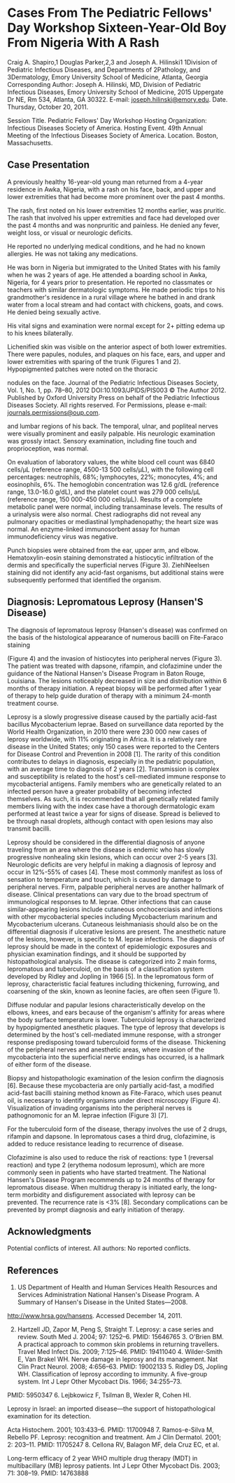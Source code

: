 # Cases From The Pediatric Fellows' Day Workshop Sixteen-Year-Old Boy From Nigeria With A Rash

Craig A. Shapiro,1 Douglas Parker,2,3 and Joseph A. Hilinski1 1Division of Pediatric Infectious Diseases, and Departments of 2Pathology, and 3Dermatology, Emory University School of Medicine, Atlanta, Georgia Corresponding Author: Joseph A. Hilinski, MD, Division of Pediatric Infectious Diseases, Emory University School of Medicine, 2015 Uppergate Dr NE, Rm 534, Atlanta, GA 30322. E-mail: joseph.hilinski@emory.edu. Date. Thursday, October 20, 2011.

Session Title. Pediatric Fellows' Day Workshop Hosting Organization: Infectious Diseases Society of America. Hosting Event. 49th Annual Meeting of the Infectious Diseases Society of America. Location. Boston, Massachusetts.

## Case Presentation

A previously healthy 16-year-old young man returned from a 4-year residence in Awka, Nigeria, with a rash on his face, back, and upper and lower extremities that had become more prominent over the past 4 months.

The rash, first noted on his lower extremities 12 months earlier, was pruritic. The rash that involved his upper extremities and face had developed over the past 4 months and was nonpruritic and painless. He denied any fever, weight loss, or visual or neurologic deficits.

He reported no underlying medical conditions, and he had no known allergies. He was not taking any medications.

He was born in Nigeria but immigrated to the United States with his family when he was 2 years of age. He attended a boarding school in Awka, Nigeria, for 4 years prior to presentation. He reported no classmates or teachers with similar dermatologic symptoms. He made periodic trips to his grandmother's residence in a rural village where he bathed in and drank water from a local stream and had contact with chickens, goats, and cows. He denied being sexually active.

His vital signs and examination were normal except for 2+ pitting edema up to his knees bilaterally.

Lichenified skin was visible on the anterior aspect of both lower extremities. There were papules, nodules, and plaques on his face, ears, and upper and lower extremities with sparing of the trunk (Figures 1 and 2). Hypopigmented patches were noted on the thoracic



 nodules on the face.
Journal of the Pediatric Infectious Diseases Society, Vol. 1, No. 1, pp. 78–80, 2012 DOI:10.1093/JPIDS/PIS003 © The Author 2012. Published by Oxford University Press on behalf of the Pediatric Infectious Diseases Society. All rights reserved. For Permissions, please e-mail: journals.permissions@oup.com.



and lumbar regions of his back. The temporal, ulnar, and popliteal nerves were visually prominent and easily palpable. His neurologic examination was grossly intact. Sensory examination, including fine touch and proprioception, was normal.

On evaluation of laboratory values, the white blood cell count was 6840 cells/μL (reference range, 4500-13 500 cells/μL), with the following cell percentages: neutrophils, 68%; lymphocytes, 22%; monocytes, 4%; and eosinophils, 6%. The hemoglobin concentration was 12.6 g/dL (reference range, 13.0-16.0 g/dL), and the platelet count was 279 000 cells/μL (reference range, 150 000-450 000 cells/μL). Results of a complete metabolic panel were normal, including transaminase levels. The results of a urinalysis were also normal. Chest radiographs did not reveal any pulmonary opacities or mediastinal lymphadenopathy; the heart size was normal. An enzyme-linked immunosorbent assay for human immunodeficiency virus was negative.

Punch biopsies were obtained from the ear, upper arm, and elbow. Hematoxylin-eosin staining demonstrated a histiocytic infiltration of the dermis and specifically the superficial nerves (Figure 3). ZiehlNeelsen staining did not identify any acid-fast organisms, but additional stains were subsequently performed that identified the organism.

## Diagnosis: Lepromatous Leprosy (Hansen'S Disease)

The diagnosis of lepromatous leprosy (Hansen's disease) was confirmed on the basis of the histological appearance of numerous bacilli on Fite-Faraco staining



(Figure 4) and the invasion of histiocytes into peripheral nerves (Figure 3). The patient was treated with dapsone, rifampin, and clofazimine under the guidance of the National Hansen's Disease Program in Baton Rouge, Louisiana. The lesions noticeably decreased in size and distribution within 6 months of therapy initiation. A repeat biopsy will be performed after 1 year of therapy to help guide duration of therapy with a minimum 24-month treatment course.

Leprosy is a slowly progressive disease caused by the partially acid-fast bacillus Mycobacterium leprae. Based on surveillance data reported by the World Health Organization, in 2010 there were 230 000 new cases of leprosy worldwide, with 11% originating in Africa. It is a relatively rare disease in the United States; only 150 cases were reported to the Centers for Disease Control and Prevention in 2008 [1]. The rarity of this condition contributes to delays in diagnosis, especially in the pediatric population, with an average time to diagnosis of 2 years [2]. Transmission is complex and susceptibility is related to the host's cell-mediated immune response to mycobacterial antigens. Family members who are genetically related to an infected person have a greater probability of becoming infected themselves. As such, it is recommended that all genetically related family members living with the index case have a thorough dermatologic exam performed at least twice a year for signs of disease. Spread is believed to be through nasal droplets, although contact with open lesions may also transmit bacilli.

Leprosy should be considered in the differential diagnosis of anyone traveling from an area where the disease is endemic who has slowly progressive nonhealing skin lesions, which can occur over 2-5 years
[3]. Neurologic deficits are very helpful in making a diagnosis of leprosy and occur in 12%-55% of cases
[4]. These most commonly manifest as loss of sensation to temperature and touch, which is caused by damage to peripheral nerves. Firm, palpable peripheral nerves are another hallmark of disease. Clinical presentations can vary due to the broad spectrum of immunological responses to M. leprae. Other infections that can cause similar-appearing lesions include cutaneous onchocerciasis and infections with other mycobacterial species including Mycobacterium marinum and Mycobacterium ulcerans. Cutaneous leishmaniasis should also be on the differential diagnosis if ulcerative lesions are present. The anesthetic nature of the lesions, however, is specific to M. leprae infections. The diagnosis of leprosy should be made in the context of epidemiologic exposures and physician examination findings, and it should be supported by histopathological analysis. The disease is categorized into 2 main forms, lepromatous and tuberculoid, on the basis of a classification system developed by Ridley and Jopling in 1966 [5]. In the lepromatous form of leprosy, characteristic facial features including thickening, furrowing, and coarsening of the skin, known as leonine facies, are often seen (Figure 1).

Diffuse nodular and papular lesions characteristically develop on the elbows, knees, and ears because of the organism's affinity for areas where the body surface temperature is lower. Tuberculoid leprosy is characterized by hypopigmented anesthetic plaques. The type of leprosy that develops is determined by the host's cell-mediated immune response, with a stronger response predisposing toward tuberculoid forms of the disease. Thickening of the peripheral nerves and anesthetic areas, where invasion of the mycobacteria into the superficial nerve endings has occurred, is a hallmark of either form of the disease.

Biopsy and histopathologic examination of the lesion confirm the diagnosis [6]. Because these mycobacteria are only partially acid-fast, a modified acid-fast bacilli staining method known as Fite-Faraco, which uses peanut oil, is necessary to identify organisms under direct microscopy (Figure 4). Visualization of invading organisms into the peripheral nerves is pathognomonic for an M. leprae infection (Figure 3) [7].

For the tuberculoid form of the disease, therapy involves the use of 2 drugs, rifampin and dapsone. In lepromatous cases a third drug, clofazimine, is added to reduce resistance leading to recurrence of disease.

Clofazimine is also used to reduce the risk of reactions: type 1 (reversal reaction) and type 2 (erythema nodosum leprosum), which are more commonly seen in patients who have started treatment. The National Hansen's Disease Program recommends up to 24 months of therapy for lepromatous disease. When multidrug therapy is initiated early, the long-term morbidity and disfigurement associated with leprosy can be prevented. The recurrence rate is <3% [8]. Secondary complications can be prevented by prompt diagnosis and early initiation of therapy.

## Acknowledgments

Potential conflicts of interest. All authors: No reported conflicts.

## References

1. US Department of Health and Human Services Health Resources and Services Administration National Hansen's Disease Program. A Summary of Hansen's Disease in the United States—2008.

http://www.hrsa.gov/hansens. Accessed December 14, 2011.

2. Hartzell JD, Zapor M, Peng S, Straight T. Leprosy:
a case series and review. South Med J. 2004; 97:
1252–6. PMID: 15646765 3. O'Brien BM. A practical approach to common skin problems in returning travellers. Travel Med Infect Dis. 2009; 7:125–46. PMID: 19411040 4. Wilder-Smith E, Van Brakel WH. Nerve damage in leprosy and its management. Nat Clin Pract Neurol. 2008; 4:656–63. PMID: 19002133 5. Ridley DS, Jopling WH. Classification of leprosy according to immunity. A five-group system. Int J
Lepr Other Mycobact Dis. 1966; 34:255–73.

PMID: 5950347 6. Lejbkowicz F, Tsilman B, Wexler R, Cohen HI.

Leprosy in Israel: an imported disease—the support of histopathological examination for its detection.

Acta Histochem. 2001; 103:433–6. PMID: 11700948 7. Ramos-e-Silva M, Rebello PF. Leprosy: recognition and treatment. Am J Clin Dermatol. 2001; 2:
203–11. PMID: 11705247 8. Cellona RV, Balagon MF, dela Cruz EC, et al.

Long-term efficacy of 2 year WHO multiple drug therapy (MDT) in multibacillary (MB) leprosy patients. Int J Lepr Other Mycobact Dis. 2003; 71:
308–19. PMID: 14763888